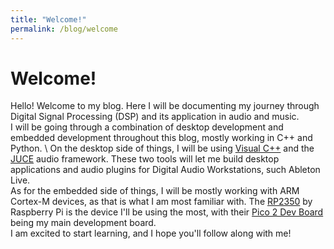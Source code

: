 ```yaml
---
title: "Welcome!"
permalink: /blog/welcome
---
```


# Welcome!

Hello! Welcome to my blog. Here I will be documenting my journey through Digital Signal Processing (DSP) and its application in audio and music. \
I will be going through a combination of desktop development and embedded development throughout this blog, mostly working in C++ and Python. \ 
On the desktop side of things, I will be using [Visual C++](https://visualstudio.microsoft.com/vs/features/cplusplus/) and the [JUCE](https://juce.com/) audio framework. 
These two tools will let me build desktop applications and audio plugins for Digital Audio Workstations, such Ableton Live. \
As for the embedded side of things, I will be mostly working with ARM Cortex-M devices, as that is what I am most familiar with. The [RP2350](https://www.raspberrypi.com/products/rp2350/) 
by Raspberry Pi is the device I'll be using the most, with their [Pico 2 Dev Board](https://www.raspberrypi.com/products/raspberry-pi-pico-2/) being my main development board. \
I am excited to start learning, and I hope you'll follow along with me!
